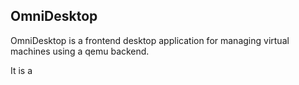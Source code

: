 
## OmniDesktop

OmniDesktop is a frontend desktop application for managing virtual machines using a qemu backend.


It is a




